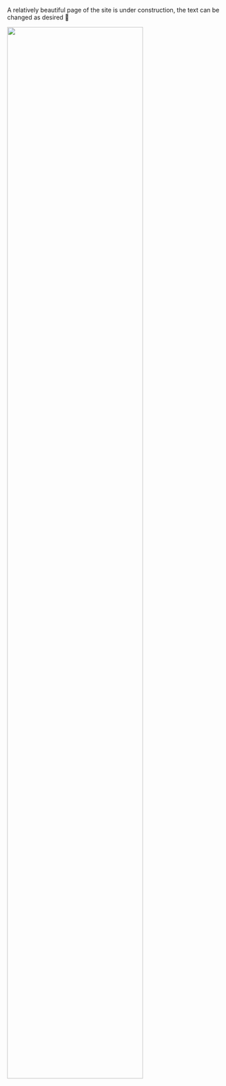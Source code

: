 A relatively beautiful page of the site is under construction, the text can be changed as desired 🥔

 <img src="./figure/performance.png" width="79%"/>

